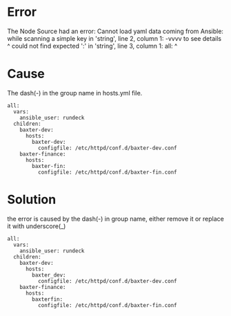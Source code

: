 # Error
The Node Source had an error:
Cannot load yaml data coming from Ansible: while scanning a simple key in 'string', line 2, column 1: -vvvv to see details ^ could not find expected ':' in 'string', line 3, column 1: all: ^
# Cause
The dash(-) in the group name in hosts.yml file.
```
all:
  vars:
    ansible_user: rundeck
  children:
    baxter-dev:
      hosts:
        baxter-dev:
          configfile: /etc/httpd/conf.d/baxter-dev.conf
    baxter-finance:
      hosts:
        baxter-fin:
          configfile: /etc/httpd/conf.d/baxter-fin.conf
```

# Solution
the error is caused by the dash(-) in group name, either remove it or replace it with underscore(_)
```
all:
  vars:
    ansible_user: rundeck
  children:
    baxter-dev:
      hosts:
        baxter_dev:
          configfile: /etc/httpd/conf.d/baxter-dev.conf
    baxter-finance:
      hosts:
        baxterfin:
          configfile: /etc/httpd/conf.d/baxter-fin.conf
```

